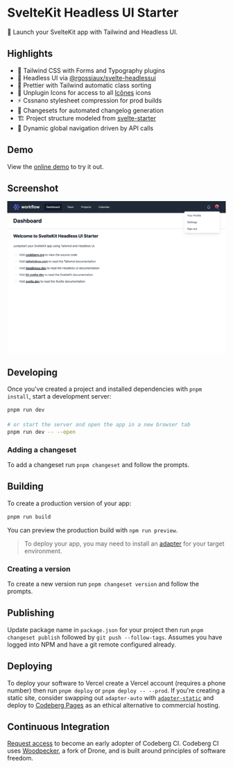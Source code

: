 # SvelteKit Headless UI Starter

🚀 Launch your SvelteKit app with Tailwind and Headless UI.

## Highlights

- 🎨 Tailwind CSS with Forms and Typography plugins
- 🧪 Headless UI via [@rgossiaux/svelte-headlessui](https://github.com/rgossiaux/svelte-headlessui)
- 💄 Prettier with Tailwind automatic class sorting
- 🚩 Unplugin Icons for access to all [Icônes](https://icones.js.org/) icons
- ⚡️ Cssnano stylesheet compression for prod builds
- 📝 Changesets for automated changelog generation
- 🏗️ Project structure modeled from [svelte-starter](https://github.com/navneetsharmaui/sveltekit-starter)
- 🚚 Dynamic global navigation driven by API calls

## Demo

View the [online demo](https://sveltekit-headlessui-starter.vercel.app) to try it out.

## Screenshot

![Browser window](static/screenshot.png)

## Developing

Once you've created a project and installed dependencies with `pnpm install`, start a development server:

```bash
pnpm run dev

# or start the server and open the app in a new browser tab
pnpm run dev -- --open
```

### Adding a changeset

To add a changeset run `pnpm changeset` and follow the prompts.

## Building

To create a production version of your app:

```bash
pnpm run build
```

You can preview the production build with `npm run preview`.

> To deploy your app, you may need to install an [adapter](https://kit.svelte.dev/docs/adapters) for your target environment.

### Creating a version

To create a new version run `pnpm changeset version` and follow the prompts.

## Publishing

Update package name in `package.json` for your project then run `pnpm changeset publish` followed by `git push --follow-tags`. Assumes you have logged into NPM and have a git remote configured already.

## Deploying

To deploy your software to Vercel create a Vercel account (requires a phone number) then run `pnpm deploy` or `pnpm deploy -- --prod`. If you're creating a static site, consider swapping out `adapter-auto` with [`adapter-static`](https://www.npmjs.com/package/@sveltejs/adapter-static) and deploy to [Codeberg Pages](https://codeberg.page/) as an ethical alternative to commercial hosting.

## Continuous Integration

[Request access](https://codeberg.org/Codeberg-CI/request-access) to become an early adopter of Codeberg CI. Codeberg CI uses [Woodpecker](https://woodpecker-ci.org/), a fork of Drone, and is built around principles of software freedom.
